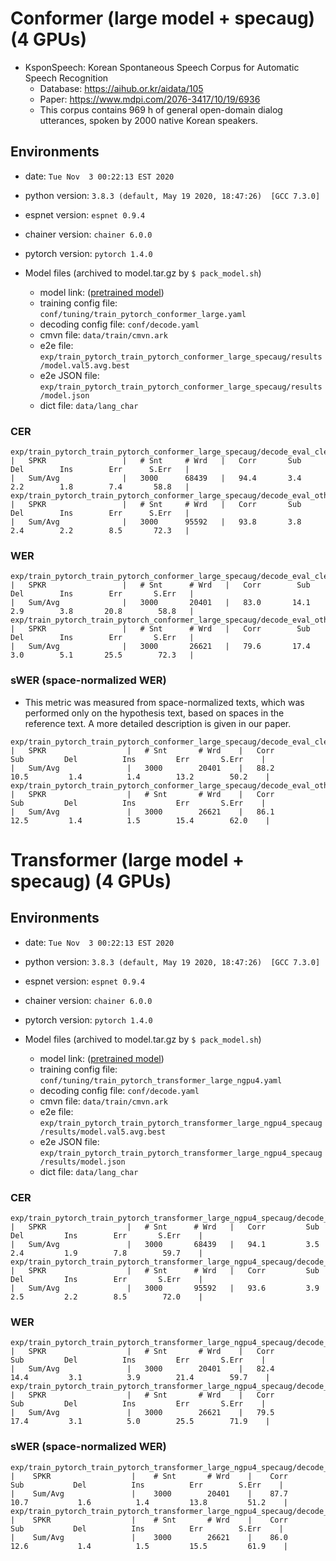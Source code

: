 # Conformer (large model + specaug) (4 GPUs)
- KsponSpeech: Korean Spontaneous Speech Corpus for Automatic Speech Recognition
    - Database: https://aihub.or.kr/aidata/105
    - Paper: https://www.mdpi.com/2076-3417/10/19/6936
    - This corpus contains 969 h of general open-domain dialog utterances, spoken by 2000 native Korean speakers.

## Environments
- date: `Tue Nov  3 00:22:13 EST 2020`
- python version: `3.8.3 (default, May 19 2020, 18:47:26)  [GCC 7.3.0]`
- espnet version: `espnet 0.9.4`
- chainer version: `chainer 6.0.0`
- pytorch version: `pytorch 1.4.0`

- Model files (archived to model.tar.gz by `$ pack_model.sh`)
    - model link: ([pretrained model](https://drive.google.com/file/d/1A2Gg18v-_z3dcw794aKL7SrPKHTyDbOU/view?usp=sharing))
    - training config file: `conf/tuning/train_pytorch_conformer_large.yaml`
    - decoding config file: `conf/decode.yaml`
    - cmvn file: `data/train/cmvn.ark`
    - e2e file: `exp/train_pytorch_train_pytorch_conformer_large_specaug/results/model.val5.avg.best`
    - e2e JSON file: `exp/train_pytorch_train_pytorch_conformer_large_specaug/results/model.json`
    - dict file: `data/lang_char`

### CER
```
exp/train_pytorch_train_pytorch_conformer_large_specaug/decode_eval_clean_model.val5.avg.best_decode_lm/result.txt
|   SPKR                 |   # Snt     # Wrd   |   Corr       Sub        Del        Ins        Err      S.Err   |
|   Sum/Avg              |   3000      68439   |   94.4       3.4        2.2        1.8        7.4       58.8   |
exp/train_pytorch_train_pytorch_conformer_large_specaug/decode_eval_other_model.val5.avg.best_decode_lm/result.txt
|   SPKR                 |   # Snt     # Wrd   |   Corr       Sub        Del        Ins        Err      S.Err   |
|   Sum/Avg              |   3000      95592   |   93.8       3.8        2.4        2.2        8.5       72.3   |
```
### WER
```
exp/train_pytorch_train_pytorch_conformer_large_specaug/decode_eval_clean_model.val5.avg.best_decode_lm/result.wrd.txt
|   SPKR                 |   # Snt      # Wrd   |   Corr        Sub         Del        Ins        Err       S.Err   |
|   Sum/Avg              |   3000       20401   |   83.0       14.1         2.9        3.8       20.8        58.8   |
exp/train_pytorch_train_pytorch_conformer_large_specaug/decode_eval_other_model.val5.avg.best_decode_lm/result.wrd.txt
|   SPKR                 |   # Snt      # Wrd   |   Corr        Sub         Del        Ins        Err       S.Err   |
|   Sum/Avg              |   3000       26621   |   79.6       17.4         3.0        5.1       25.5        72.3   |
```
### sWER (space-normalized WER)
- This metric was measured from space-normalized texts, which was performed only on the hypothesis text, based on spaces in the reference text. A more detailed description is given in our paper.
```
exp/train_pytorch_train_pytorch_conformer_large_specaug/decode_eval_clean_model.val5.avg.best_decode_lm/result.wrd.sp_norm.txt
|   SPKR                  |   # Snt       # Wrd    |   Corr         Sub         Del          Ins         Err       S.Err    |
|   Sum/Avg               |   3000        20401    |   88.2        10.5         1.4          1.4        13.2        50.2    |
exp/train_pytorch_train_pytorch_conformer_large_specaug/decode_eval_other_model.val5.avg.best_decode_lm/result.wrd.sp_norm.txt
|   SPKR                  |   # Snt       # Wrd    |   Corr         Sub         Del          Ins         Err       S.Err    |
|   Sum/Avg               |   3000        26621    |   86.1        12.5         1.4          1.5        15.4        62.0    |
```

# Transformer (large model + specaug) (4 GPUs)

## Environments
- date: `Tue Nov  3 00:22:13 EST 2020`
- python version: `3.8.3 (default, May 19 2020, 18:47:26)  [GCC 7.3.0]`
- espnet version: `espnet 0.9.4`
- chainer version: `chainer 6.0.0`
- pytorch version: `pytorch 1.4.0`

- Model files (archived to model.tar.gz by `$ pack_model.sh`)
    - model link: ([pretrained model](https://drive.google.com/file/d/1BpEXi90SZxiX52Ent2P_lgFz5rwh1ryG/view?usp=sharing))
    - training config file: `conf/tuning/train_pytorch_transformer_large_ngpu4.yaml`
    - decoding config file: `conf/decode.yaml`
    - cmvn file: `data/train/cmvn.ark`
    - e2e file: `exp/train_pytorch_train_pytorch_transformer_large_ngpu4_specaug/results/model.val5.avg.best`
    - e2e JSON file: `exp/train_pytorch_train_pytorch_transformer_large_ngpu4_specaug/results/model.json`
    - dict file: `data/lang_char`

### CER
```
exp/train_pytorch_train_pytorch_transformer_large_ngpu4_specaug/decode_eval_clean_model.val5.avg.best_decode_lm/result.txt
|   SPKR                  |   # Snt      # Wrd   |   Corr         Sub         Del         Ins        Err       S.Err    |
|   Sum/Avg               |   3000       68439   |   94.1         3.5         2.4         1.9        7.8        59.7    |
exp/train_pytorch_train_pytorch_transformer_large_ngpu4_specaug/decode_eval_other_model.val5.avg.best_decode_lm/result.txt
|   SPKR                  |   # Snt      # Wrd   |   Corr         Sub         Del         Ins        Err       S.Err    |
|   Sum/Avg               |   3000       95592   |   93.6         3.9         2.5         2.2        8.5        72.0    |
```
### WER
```
exp/train_pytorch_train_pytorch_transformer_large_ngpu4_specaug/decode_eval_clean_model.val5.avg.best_decode_lm/result.wrd.txt
|   SPKR                  |   # Snt       # Wrd    |   Corr         Sub         Del          Ins         Err       S.Err    |
|   Sum/Avg               |   3000        20401    |   82.4        14.4         3.1          3.9        21.4        59.7    |
exp/train_pytorch_train_pytorch_transformer_large_ngpu4_specaug/decode_eval_other_model.val5.avg.best_decode_lm/result.wrd.txt
|   SPKR                  |   # Snt       # Wrd    |   Corr         Sub         Del          Ins         Err       S.Err    |
|   Sum/Avg               |   3000        26621    |   79.5        17.4         3.1          5.0        25.5        71.9    |
```
### sWER (space-normalized WER)
```
exp/train_pytorch_train_pytorch_transformer_large_ngpu4_specaug/decode_eval_clean_model.val5.avg.best_decode_lm/result.wrd.sp_norm.txt
|    SPKR                  |    # Snt       # Wrd    |    Corr          Sub           Del          Ins          Err        S.Err    |
|    Sum/Avg               |    3000        20401    |    87.7         10.7           1.6          1.4         13.8         51.2    |
exp/train_pytorch_train_pytorch_transformer_large_ngpu4_specaug/decode_eval_other_model.val5.avg.best_decode_lm/result.wrd.sp_norm.txt
|    SPKR                  |    # Snt       # Wrd    |    Corr          Sub           Del          Ins          Err        S.Err    |
|    Sum/Avg               |    3000        26621    |    86.0         12.6           1.4          1.5         15.5         61.9    |
```

